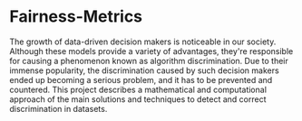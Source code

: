 # Fairness-Metrics
The growth of data-driven decision makers is noticeable in our society.
Although these models provide a variety of advantages, they're responsible for causing a phenomenon known as algorithm discrimination.
Due to their immense popularity, the discrimination caused by such decision makers ended up becoming a serious problem, and it has to be prevented and countered.
This project describes a mathematical and computational approach of the main solutions and techniques to detect and correct discrimination in datasets.  
